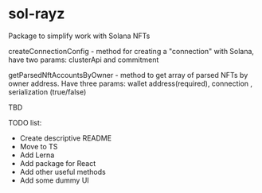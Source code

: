 # sol-rayz

Package to simplify work with Solana NFTs

createConnectionConfig - method for creating a "connection" with Solana, have two params: clusterApi and commitment

getParsedNftAccountsByOwner - method to get array of parsed NFTs by owner address.
Have three params: wallet address(required), connection , serialization (true/false)

TBD

TODO list:

- Create descriptive README
- Move to TS
- Add Lerna
- Add package for React
- Add other useful methods
- Add some dummy UI
